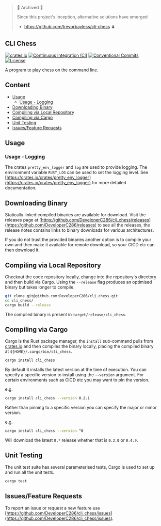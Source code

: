 
> 🚧 Archived 🚧
>
> Since this project's inception, alternative solutions have emerged
>
> * https://github.com/trevorbayless/cli-chess ♟️

## CLI Chess
[![crates.io](https://img.shields.io/crates/v/cli_chess)](https://crates.io/crates/cli_chess)
[![Continuous Integration (CI)](https://github.com/DeveloperC286/cli_chess/actions/workflows/continuous-integration.yml/badge.svg)](https://github.com/DeveloperC286/cli_chess/actions/workflows/continuous-integration.yml)
[![Conventional Commits](https://img.shields.io/badge/Conventional%20Commits-1.0.0-yellow.svg)](https://conventionalcommits.org)
[![License](https://img.shields.io/badge/License-AGPLv3-blue.svg)](https://www.gnu.org/licenses/agpl-3.0)


A program to play chess on the command line.


## Content
 * [Usage](#usage)
   + [Usage - Logging](#usage-logging)
 * [Downloading Binary](#downloading-binary)
 * [Compiling via Local Repository](#compiling-via-local-repository)
 * [Compiling via Cargo](#compiling-via-cargo)
 * [Unit Testing](#unit-testing)
 * [Issues/Feature Requests](#issuesfeature-requests)


## Usage


### Usage - Logging
The crates `pretty_env_logger` and `log` are used to provide logging.
The environment variable `RUST_LOG` can be used to set the logging level.
See [https://crates.io/crates/pretty_env_logger](https://crates.io/crates/pretty_env_logger) for more detailed documentation.


## Downloading Binary
Statically linked compiled binaries are available for download.
Visit the releases page at [https://github.com/DeveloperC286/cli_chess/releases](https://github.com/DeveloperC286/releases) to see all the releases, the release notes contains links to binary downloads for various architectures.

If you do not trust the provided binaries another option is to compile your own and then make it available for remote download, so your CICD etc can then download it.


## Compiling via Local Repository
Checkout the code repository locally, change into the repository's directory and then build via Cargo.
Using the `--release` flag produces an optimised binary but takes longer to compile.

```sh
git clone git@github.com:DeveloperC286/cli_chess.git
cd cli_chess/
cargo build --release
```

The compiled binary is present in `target/release/cli_chess`.


## Compiling via Cargo
Cargo is the Rust package manager, the `install` sub-command pulls from [crates.io](https://crates.io/crates/cli_chess) and then compiles the binary locally, placing the compiled binary at `${HOME}/.cargo/bin/cli_chess`.

```sh
cargo install cli_chess
```

By default it installs the latest version at the time of execution.
You can specify a specific version to install using the `--version` argument.
For certain environments such as CICD etc you may want to pin the version.

e.g.

<!-- x-release-please-start-version -->
```sh
cargo install cli_chess --version 0.2.1
```
<!-- x-release-please-end -->

Rather than pinning to a specific version you can specify the major or minor version.

e.g.

<!-- x-release-please-start-major -->
```sh
cargo install cli_chess --version ^0
```

Will download the latest `0.*` release whether that is `0.2.0` or `0.4.9`.
<!-- x-release-please-end -->


## Unit Testing
The unit test suite has several parameterised tests, Cargo is used to set up and run all the unit tests.

```sh
cargo test
```


## Issues/Feature Requests
To report an issue or request a new feature use [https://github.com/DeveloperC286/cli_chess/issues](https://github.com/DeveloperC286/cli_chess/issues).
